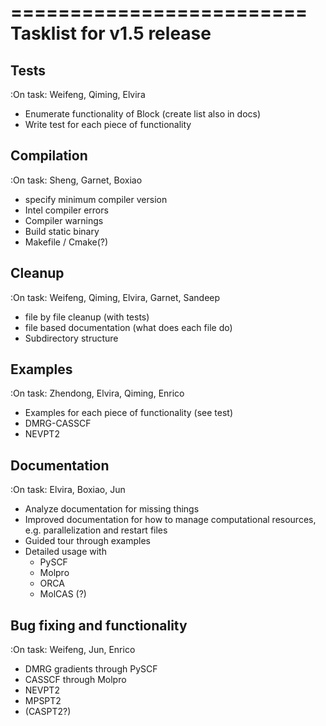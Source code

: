 =========================
Tasklist for v1.5 release
=========================

Tests
-----
:On task:
  Weifeng, Qiming, Elvira
- Enumerate functionality of Block (create list also in docs)
- Write test for each piece of functionality

Compilation
-----------
:On task:
  Sheng, Garnet, Boxiao
- specify minimum compiler version
- Intel compiler errors
- Compiler warnings 
- Build static binary
- Makefile / Cmake(?)

Cleanup
-------
:On task:
  Weifeng, Qiming, Elvira, Garnet, Sandeep
- file by file cleanup (with tests)
- file based documentation (what does each file do)
- Subdirectory structure

Examples
--------
:On task:
  Zhendong, Elvira, Qiming, Enrico
- Examples for each piece of functionality (see test)
- DMRG-CASSCF
- NEVPT2

Documentation
-------------
:On task:
  Elvira, Boxiao, Jun
- Analyze documentation for missing things
- Improved documentation for how to manage computational resources, e.g. parallelization
  and restart files
- Guided tour through examples
- Detailed usage with
  - PySCF
  - Molpro
  - ORCA
  - MolCAS (?)

Bug fixing and functionality
----------------------------
:On task:
  Weifeng, Jun, Enrico
- DMRG gradients through PySCF
- CASSCF through Molpro
- NEVPT2
- MPSPT2
- (CASPT2?)